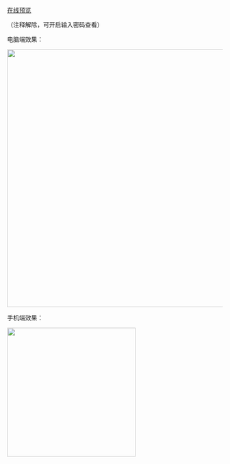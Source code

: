 [在线预览](https://resume-template-kappa.vercel.app)

（注释解除，可开启输入密码查看）

电脑端效果：

<img src="https://github.com/user-attachments/assets/2244aa08-4997-465f-93f4-fe71a860dead" width="600">

手机端效果：

<img src="https://github.com/user-attachments/assets/306f829c-b2fd-415f-90c1-1235d3441c4c" width="300">
